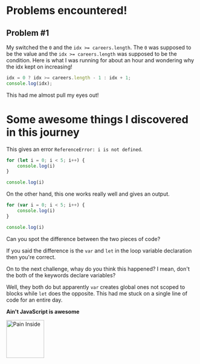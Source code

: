 # Problems encountered!
## Problem \#1

My switched the `0` and the `idx >= careers.length`. The `0` was supposed to be the value and the `idx >= careers.length` was supposed to be the condition. Here is what I was running for about an hour and wondering why the idx kept on increasing!

``` js
idx = 0 ? idx >= careers.length - 1 : idx + 1;
console.log(idx);
```

This had me almost pull my eyes out!


# Some awesome things I discovered in this journey

This gives an error `ReferenceError: i is not defined`.
``` js
for (let i = 0; i < 5; i++) {
    console.log(i)
}

console.log(i)
```

On the other hand, this one works really well and gives an output.
``` js
for (var i = 0; i < 5; i++) {
    console.log(i)
}

console.log(i)
```

Can you spot the difference between the two pieces of code? 

If you said the difference is the `var` and `let` in the loop variable declaration then you're correct.

On to the next challenge, whay do you think this happened? I mean, don't the both of the keywords declare variables?

Well, they both do but apparently `var` creates global ones not scoped to blocks while `let` does the opposite. This had me stuck on a single line of code for an entire day. 

**Ain't JavaScript is awesome**

<img src="https://pbs.twimg.com/media/FAg0WX2VUAEJykg.jpg" width="100px" alt="Pain Inside">